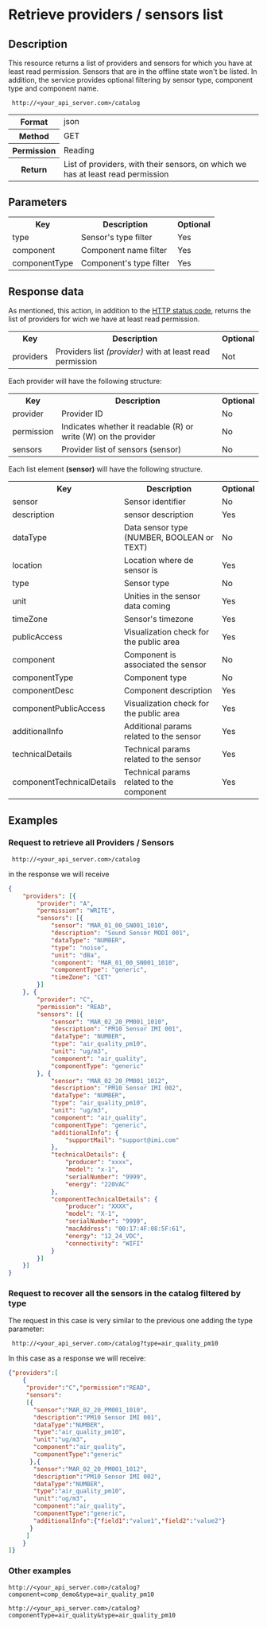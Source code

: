 Retrieve providers / sensors list
=================================

## Description

This resource returns a list of providers and sensors for which you have at least read permission. Sensors that are in the offline state won't be listed. In addition, the service provides optional filtering by sensor type, component type and component name.

```
 http://<your_api_server.com>/catalog
```

<table>
	<tbody>
		<tr>
			<th>Format</th>
			<td>json</td>
		</tr>
		<tr>
			<th>Method</th>
			<td>GET</td>
		</tr>
		<tr>
			<th>Permission</th>
			<td>Reading</td>
		</tr>
		<tr>
			<th>Return</th>
			<td>List of providers, with their sensors, on which we has at least read permission</td>
		</tr>
	</tbody>
</table>

## Parameters

<table>
	<tbody>
		<tr>
			<th>Key</th>
			<th>Description</th>
			<th>Optional</th>
		</tr>
		<tr>
			<td>type</td>
			<td>Sensor's type filter</td>
			<td>Yes</td>
		</tr>
		<tr>
			<td>component</td>
			<td>Component name filter</td>
			<td>Yes</td>
		</tr>
		<tr>
			<td>componentType</td>
			<td>Component's type filter</td>
			<td>Yes</td>
		</tr>
	</tbody>
</table>

## Response data

As mentioned, this action, in addition to the [HTTP status code](../../general_model.html#reply), returns the list of providers for wich we have at least read permission.

<table>
	<tbody>
		<tr>
			<th>Key</th>
			<th>Description</th>
			<th>Optional</th>
		</tr>
		<tr>
			<td>providers</td>
			<td>Providers list <em>(provider)</em> with at least read permission</td>
			<td>Not</td>
		</tr>
	</tbody>
</table>

Each provider will have the following structure:

<table>
	<tbody>
		<tr>
			<th>Key</th>
			<th>Description</th>
			<th>Optional</th>
		</tr>
		<tr>
			<td>provider</td>
			<td>Provider ID</td>
			<td>No</td>
		</tr>
		<tr>
			<td>permission</td>
			<td>Indicates whether it readable (R) or write (W) on the provider</td>
			<td>No</td>
		</tr>
		<tr>
			<td>sensors</td>
			<td>Provider list of sensors (sensor)</td>
			<td>No</td>
		</tr>
	</tbody>
</table>

Each list element **(sensor)** will have the following structure.

<table>
	<tbody>
		<tr>
			<th>Key</th>
			<th>Description</th>
			<th>Optional</th>
		</tr>
		<tr>
			<td>sensor</td>
			<td>Sensor identifier</td>
			<td>No</td>
		</tr>
		<tr>
			<td>description</td>
			<td>sensor description</td>
			<td>Yes</td>
		</tr>
		<tr>
			<td>dataType</td>
			<td>Data sensor type (NUMBER, BOOLEAN or TEXT)</td>
			<td>No</td>
		</tr>
		<tr>
			<td>location</td>
			<td>Location where de sensor is</td>
			<td>Yes</td>
		</tr>
		<tr>
			<td>type</td>
			<td>Sensor type</td>
			<td>No</td>
		</tr>
		<tr>
			<td>unit</td>
			<td>Unities in the sensor data coming</td>
			<td>Yes</td>
		</tr>
		<tr>
			<td>timeZone</td>
			<td>Sensor's timezone</td>
			<td>Yes</td>
		</tr>
		<tr>
			<td>publicAccess</td>
			<td>Visualization check for the public area</td>
			<td>Yes</td>
		</tr>
		<tr>
			<td>component</td>
			<td>Component is associated the sensor</td>
			<td>No</td>
		</tr>
		<tr>
			<td>componentType</td>
			<td>Component type</td>
			<td>No</td>
		</tr>
		<tr>
			<td>componentDesc</td>
			<td>Component description</td>
			<td>Yes</td>
		</tr>
		<tr>
			<td>componentPublicAccess</td>
			<td>Visualization check for the public area</td>
			<td>Yes</td>
		</tr>
		<tr>
			<td>additionalInfo</td>
			<td>Additional params related to the sensor</td>
			<td>Yes</td>
		</tr>
		<tr>
			<td>technicalDetails</td>
			<td>Technical params related to the sensor</td>
			<td>Yes</td>
		</tr>
		<tr>
			<td>componentTechnicalDetails</td>
			<td>Technical params related to the component</td>
			<td>Yes</td>
		</tr>
	</tbody>
</table>

## Examples

### Request to retrieve all Providers / Sensors

```
 http://<your_api_server.com>/catalog
```

in the response we will receive

```json
{
	"providers": [{
		"provider": "A",
		"permission": "WRITE",
		"sensors": [{
			"sensor": "MAR_01_00_SN001_1010",
			"description": "Sound Sensor MODI 001",
			"dataType": "NUMBER",
			"type": "noise",
			"unit": "dBa",
			"component": "MAR_01_00_SN001_1010",
			"componentType": "generic",
			"timeZone": "CET"
		}]
	}, {
		"provider": "C",
		"permission": "READ",
		"sensors": [{
			"sensor": "MAR_02_20_PM001_1010",
			"description": "PM10 Sensor IMI 001",
			"dataType": "NUMBER",
			"type": "air_quality_pm10",
			"unit": "ug/m3",
			"component": "air_quality",
			"componentType": "generic"
		}, {
			"sensor": "MAR_02_20_PM001_1012",
			"description": "PM10 Sensor IMI 002",
			"dataType": "NUMBER",
			"type": "air_quality_pm10",
			"unit": "ug/m3",
			"component": "air_quality",
			"componentType": "generic",
			"additionalInfo": {
				"supportMail": "support@imi.com"
			},
			"technicalDetails": {
				"producer": "xxxx",
				"model": "x-1",
				"serialNumber": "9999",
				"energy": "220VAC"
			},
			"componentTechnicalDetails": {
				"producer": "XXXX",
				"model": "X-1",
				"serialNumber": "9999",
				"macAddress": "00:17:4F:08:5F:61",
				"energy": "12_24_VDC",
				"connectivity": "WIFI"
			}
		}]
	}]
}
```

### Request to recover all the sensors in the catalog filtered by type

The request in this case is very similar to the previous one adding the type parameter:

```
 http://<your_api_server.com>/catalog?type=air_quality_pm10
```

In this case as a response we will receive:

```json
{"providers":[
    {
     "provider":"C","permission":"READ",
     "sensors":
     [{
       "sensor":"MAR_02_20_PM001_1010",
       "description":"PM10 Sensor IMI 001",
       "dataType":"NUMBER",
       "type":"air_quality_pm10",
       "unit":"ug/m3",
       "component":"air_quality",
       "componentType":"generic"
      },{
       "sensor":"MAR_02_20_PM001_1012",
       "description":"PM10 Sensor IMI 002",
       "dataType":"NUMBER",
       "type":"air_quality_pm10",
       "unit":"ug/m3",
       "component":"air_quality",
       "componentType":"generic",
       "additionalInfo":{"field1":"value1","field2":"value2"}
      }
     ]
    }
]}
```

### Other examples

```
http://<your_api_server.com>/catalog?component=comp_demo&type=air_quality_pm10
```

```
http://<your_api_server.com>/catalog?componentType=air_quality&type=air_quality_pm10
```
